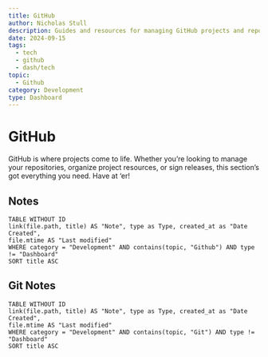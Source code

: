 ```yaml
---
title: GitHub
author: Nicholas Stull
description: Guides and resources for managing GitHub projects and repositories.
date: 2024-09-15
tags:
  - tech
  - github
  - dash/tech
topic:
  - Github
category: Development
type: Dashboard
---
```


# GitHub

GitHub is where projects come to life. Whether you’re looking to manage your repositories, organize project resources, or sign releases, this section’s got everything you need. Have at ‘er!

## Notes

```dataview  
TABLE WITHOUT ID  
link(file.path, title) AS "Note", type as Type, created_at as "Date Created", 
file.mtime AS "Last modified"  
WHERE category = "Development" AND contains(topic, "Github") AND type != "Dashboard"
SORT title ASC
```

## Git Notes

```dataview  
TABLE WITHOUT ID  
link(file.path, title) AS "Note", type as Type, created_at as "Date Created", 
file.mtime AS "Last modified"  
WHERE category = "Development" AND contains(topic, "Git") AND type != "Dashboard"
SORT title ASC
```